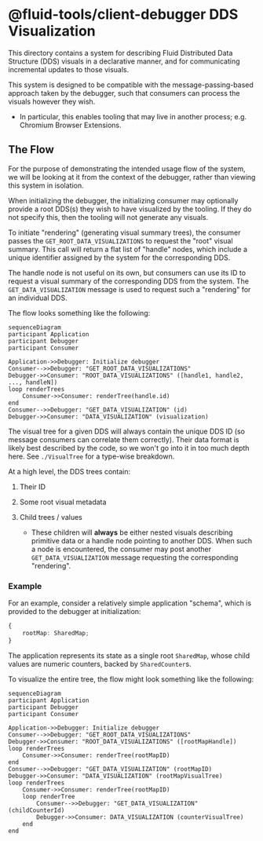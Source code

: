 # @fluid-tools/client-debugger DDS Visualization

This directory contains a system for describing Fluid Distributed Data Structure (DDS) visuals in a declarative manner, and for communicating incremental updates to those visuals.

This system is designed to be compatible with the message-passing-based approach taken by the debugger, such that consumers can process the visuals however they wish.

-   In particular, this enables tooling that may live in another process; e.g. Chromium Browser Extensions.

## The Flow

For the purpose of demonstrating the intended usage flow of the system, we will be looking at it from the context of the debugger, rather than viewing this system in isolation.

When initializing the debugger, the initializing consumer may optionally provide a root DDS(s) they wish to have visualized by the tooling.
If they do not specify this, then the tooling will not generate any visuals.

To initiate "rendering" (generating visual summary trees), the consumer passes the `GET_ROOT_DATA_VISUALIZATIONS` to request the "root" visual summary.
This call will return a flat list of "handle" nodes, which include a unique identifier assigned by the system for the corresponding DDS.

The handle node is not useful on its own, but consumers can use its ID to request a visual summary of the corresponding DDS from the system.
The `GET_DATA_VISUALIZATION` message is used to request such a "rendering" for an individual DDS.

The flow looks something like the following:

```mermaid
sequenceDiagram
participant Application
participant Debugger
participant Consumer

Application->>Debugger: Initialize debugger
Consumer-->>Debugger: "GET_ROOT_DATA_VISUALIZATIONS"
Debugger->>Consumer: "ROOT_DATA_VISUALIZATIONS" ([handle1, handle2, ..., handleN])
loop renderTrees
	Consumer->>Consumer: renderTree(handle.id)
end
Consumer-->>Debugger: "GET_DATA_VISUALIZATION" (id)
Debugger->>Consumer: "DATA_VISUALIZATION" (visualization)
```

The visual tree for a given DDS will always contain the unique DDS ID (so message consumers can correlate them correctly).
Their data format is likely best described by the code, so we won't go into it in too much depth here.
See `./VisualTree` for a type-wise breakdown.

At a high level, the DDS trees contain:

1.  Their ID
2.  Some root visual metadata
3.  Child trees / values

    -   These children will **always** be either nested visuals describing primitive data or a handle node pointing to another DDS.
        When such a node is encountered, the consumer may post another `GET_DATA_VISUALIZATION` message requesting the corresponding "rendering".

### Example

For an example, consider a relatively simple application "schema", which is provided to the debugger at initialization:

```typescript
{
	rootMap: SharedMap;
}
```

The application represents its state as a single root `SharedMap`, whose child values are numeric counters, backed by `SharedCounter`s.

To visualize the entire tree, the flow might look something like the following:

```mermaid
sequenceDiagram
participant Application
participant Debugger
participant Consumer

Application->>Debugger: Initialize debugger
Consumer-->>Debugger: "GET_ROOT_DATA_VISUALIZATIONS"
Debugger->>Consumer: "ROOT_DATA_VISUALIZATIONS" ([rootMapHandle])
loop renderTrees
	Consumer->>Consumer: renderTree(rootMapID)
end
Consumer-->>Debugger: "GET_DATA_VISUALIZATION" (rootMapID)
Debugger->>Consumer: "DATA_VISUALIZATION" (rootMapVisualTree)
loop renderTrees
	Consumer->>Consumer: renderTree(rootMapID)
	loop renderTree
		Consumer-->>Debugger: "GET_DATA_VISUALIZATION" (childCounterId)
		Debugger->>Consumer: DATA_VISUALIZATION (counterVisualTree)
	end
end
```
